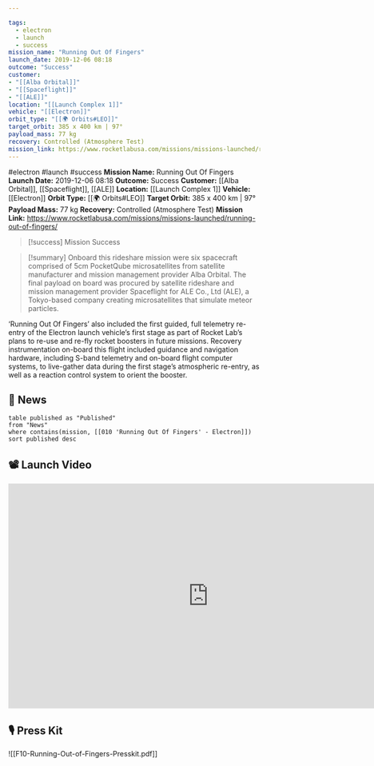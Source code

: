 ```yaml
---

tags:
  - electron
  - launch
  - success
mission_name: "Running Out Of Fingers"
launch_date: 2019-12-06 08:18
outcome: "Success"
customer: 
- "[[Alba Orbital]]"
- "[[Spaceflight]]"
- "[[ALE]]"
location: "[[Launch Complex 1]]"
vehicle: "[[Electron]]"
orbit_type: "[[🌍 Orbits#LEO]]"
target_orbit: 385 x 400 km | 97°
payload_mass: 77 kg
recovery: Controlled (Atmosphere Test)
mission_link: https://www.rocketlabusa.com/missions/missions-launched/running-out-of-fingers/
---
```


#electron #launch #success
**Mission Name:** Running Out Of Fingers
**Launch Date:** 2019-12-06 08:18
**Outcome:** Success
**Customer:** [[Alba Orbital]], [[Spaceflight]], [[ALE]]
**Location:** [[Launch Complex 1]]
**Vehicle:** [[Electron]]
**Orbit Type:** [[🌍 Orbits#LEO]]
**Target Orbit:** 385 x 400 km | 97°
**Payload Mass:** 77 kg
**Recovery:** Controlled (Atmosphere Test)
**Mission Link:** https://www.rocketlabusa.com/missions/missions-launched/running-out-of-fingers/

>[!success] Mission Success

>[!summary] 
Onboard this rideshare mission were six spacecraft comprised of 5cm PocketQube microsatellites from satellite manufacturer and mission management provider Alba Orbital. The final payload on board was procured by satellite rideshare and mission management provider Spaceflight for ALE Co., Ltd (ALE), a Tokyo-based company creating microsatellites that simulate meteor particles. 
>
‘Running Out Of Fingers’ also included the first guided, full telemetry re-entry of the Electron launch vehicle’s first stage as part of Rocket Lab’s plans to re-use and re-fly rocket boosters in future missions. Recovery instrumentation on-board this flight included guidance and navigation hardware, including S-band telemetry and on-board flight computer systems, to live-gather data during the first stage’s atmospheric re-entry, as well as a reaction control system to orient the booster.

## 📰 News
```dataview
table published as "Published"
from "News"
where contains(mission, [[010 'Running Out Of Fingers' - Electron]])
sort published desc
```

## 📽️ Launch Video

<iframe width="800" height="450" src="https://www.youtube.com/embed/QK9mQdar5_w" title="Rocket Lab&#39;s Electron - Running Out Of Fingers Mission" frameborder="0" allow="accelerometer; autoplay; clipboard-write; encrypted-media; gyroscope; picture-in-picture; web-share" referrerpolicy="strict-origin-when-cross-origin" allowfullscreen></iframe>     

## 🎙️ Press Kit

![[F10-Running-Out-of-Fingers-Presskit.pdf]]